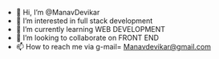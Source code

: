 - 👋 Hi, I’m @ManavDevikar
- 👀 I’m interested in full stack development
- 🌱 I’m currently learning WEB DEVELOPMENT
- 💞️ I’m looking to collaborate on FRONT END
- 📫 How to reach me via g-mail= Manavdevikar@gmail.com

<!---
ManavDevikar/ManavDevikar is a ✨ special ✨ repository because its `README.md` (this file) appears on your GitHub profile.
You can click the Preview link to take a look at your changes.
--->
